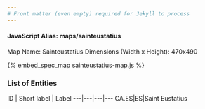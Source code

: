 ```yaml
---
# Front matter (even empty) required for Jekyll to process
---
```


#### JavaScript Alias: maps/sainteustatius

Map Name: Sainteustatius
Dimensions (Width x Height): 470x490



{% embed_spec_map sainteustatius-map.js %}

### List of Entities

ID | Short label | Label
---|---|---|---
CA.ES|ES|Saint Eustatius

